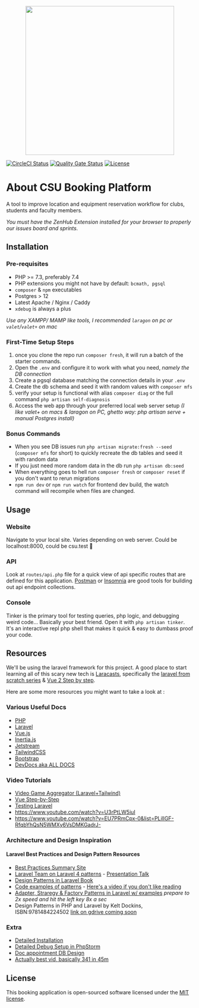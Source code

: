 <p align="center"><a href="https://www.csu.qc.ca" target="_blank"><img src="https://www.csu.qc.ca/wp-content/uploads/2020/01/CSU_logo_Black.png" width="400"></a></p>

<p align="center">

[![CircleCI Status](https://circleci.com/gh/CSU-Booking-Platform/application.svg?style=shield)](https://circleci.com/gh/CSU-Booking-Platform/application)
[![Quality Gate Status](https://sonarcloud.io/api/project_badges/measure?project=CSU-Booking-Platform_application&metric=alert_status)](https://sonarcloud.io/dashboard?id=CSU-Booking-Platform_application)
<a href="https://github.com/CSU-Booking-Platform/application/blob/main/LICENSE"><img src="https://poser.pugx.org/laravel/framework/license.svg" alt="License"></a>
</p>

# About CSU Booking Platform

A tool to improve location and equipment reservation workflow for clubs, students and faculty members.

_You must have the ZenHub Extension installed for your browser to properly our issues board and sprints._

## Installation

### Pre-requisites
- PHP >= 7.3, preferably 7.4
- PHP extensions you might not have by default: `bcmath, pgsql`
- `composer` & `npm` executables
- Postgres > 12
- Latest Apache / Nginx / Caddy
- `xdebug` is always a plus

_Use any XAMPP/ MAMP like tools, I recommended `laragon` on pc or `valet`/`valet+` on mac_

### First-Time Setup Steps
1. once you clone the repo run `composer fresh`, it will run a batch of the starter commands.
1. Open the `.env` and configure it to work with what you need, _namely the DB connection_
1. Create a pgsql database matching the connection details in your `.env`
1. Create the db schema and seed it with random values with `composer mfs`
1. verify your setup is functional with alias `composer diag` or the full command `php artisan self-diagnosis`
1. Access the web app through your preferred local web server setup
_(I like valet+ on macs & laragon on PC, ghetto way: php artisan serve + manual Postgres install)_

### Bonus Commands
- When you see DB issues run `php artisan migrate:fresh --seed` (`composer mfs` for short) to quickly 
  recreate the db tables and seed it with random data
- If you just need more random data in the db run `php artisan db:seed`
- When everything goes to hell run `composer fresh` or `composer reset` if you don't want to rerun migrations
- `npm run dev` or `npm run watch` for frontend dev build, the watch command will recompile when files are changed.

## Usage

### Website
Navigate to your local site. Varies depending on web server. Could be localhost:8000, could be csu.test 🤷

### API
Look at `routes/api.php` file for a quick view of api specific routes that are defined for this application.
[Postman](https://www.postman.com) or [Insomnia](https://insomnia.rest/download/) are good tools for building 
out api endpoint collections.

### Console
Tinker is the primary tool for testing queries, php logic, and debugging weird code... Basically your best friend.
Open it with `php artisan tinker`. It's an interactive repl php shell that makes it quick & easy to dumbass proof your code.

## Resources

We'll be using the laravel framework for this project. A good place to start learning all of this scary new tech is 
[Laracasts](https://laracasts.com/), specifically the [laravel from scratch series](https://laracasts.com/series/laravel-6-from-scratch)
& [Vue 2 Step by step](https://laracasts.com/series/learn-vue-2-step-by-step).

Here are some more resources you might want to take a look at : 

### Various Useful Docs
- [PHP](https://secure.php.net/manual/en/index.php)
- [Laravel](https://laravel.com/docs/8.x)
- [Vue.js](https://v3.vuejs.org/guide/introduction.html)
- [Inertia.js](https://inertiajs.com)
- [Jetstream](https://jetstream.laravel.com/1.x/introduction.html)
- [TailwindCSS](https://tailwindcss.com/)
- [Bootstrap](https://getbootstrap.com/)
- [DevDocs aka ALL DOCS](https://devdocs.io/)

### Video Tutorials

- [Video Game Aggregator (Laravel+Tailwind)](https://laracasts.com/series/build-a-video-game-aggregator)
- [Vue Step-by-Step](https://laracasts.com/series/learn-vue-2-step-by-step)
- [Testing Laravel](https://vimeo.com/showcase/7060635/video/394206794)
- https://www.youtube.com/watch?v=U3rPtLW5iuI
- https://www.youtube.com/watch?v=EU7PRmCpx-0&list=PLillGF-RfqbYhQsN5WMXy6VsDMKGadrJ-

### Architecture and Design Inspiration

#### Laravel Best Practices and Design Pattern Resources
- [Best Practices Summary Site](http://www.laravelbestpractices.com/#design_patterns)
- [Laravel Team on Laravel 4 patterns](https://www.slideshare.net/sparksphill/software-design-patterns-in-laravel-by-phill-sparks) - 
  [Presentation Talk](https://www.youtube.com/watch?v=qkIsTtIcTBE)
- [Design Patterns in Laravel Book](https://produirebio-normandie.org/wp-content/uploads/2016/01/9781783287987-LARAVEL_DESIGN_PATTERNS_AND_BEST_PRACTICES.pdf)
- [Code examples of patterns](https://github.com/kdocki/larasign) -
  [Here's a video if you don't like reading](https://www.youtube.com/watch?v=qpo5KG0vIyE) 
- [Adapter, Straregy & Factory Patterns in Laravel w/ examples](https://www.youtube.com/watch?v=e4ugSgGaCQ0&index=2&list=PLuCEg9czvGugn72y0kuvxEUvbRc2HHN4J) 
_prepare to 2x speed and hit the left key 8x a sec_
- Design Patterns in PHP and Laravel by Kelt Dockins, ISBN:9781484224502 [link on gdrive coming soon](soon)

### Extra
- [Detailed Installation](https://github.com/alexstojda/SOEN341/wiki/1.-Installation-Instructions)
- [Detailed Debug Setup in PhpStorm](https://github.com/alexstojda/SOEN341/wiki/2.-Debugging-and-Unit-testing)
- [Doc appointment DB Design](https://www.vertabelo.com/blog/technical-articles/the-doctor-will-see-you-soon-a-data-model-for-a-medical-appointment-booking-app)
- [Actually best vid, basically 341 in 45m](https://www.youtube.com/watch?v=enTb2E4vEos&index=3&list=PLuCEg9czvGugn72y0kuvxEUvbRc2HHN4J) 

## License
This booking application is open-sourced software licensed under the [MIT license](https://opensource.org/licenses/MIT).
